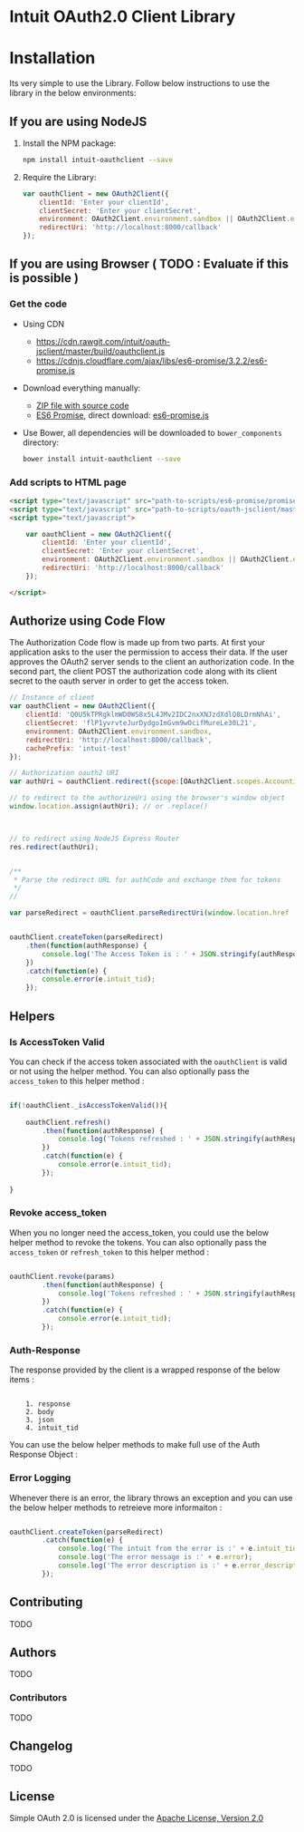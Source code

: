 # Intuit OAuth2.0 Client Library 


# Installation

Its very simple to use the Library. Follow below instructions to use the library in the below environments:

## If you are using NodeJS

1. Install the NPM package:

    ```sh
    npm install intuit-oauthclient --save
    ```

2. Require the Library:

    ```js
    var oauthClient = new OAuth2Client({
        clientId: 'Enter your clientId',
        clientSecret: 'Enter your clientSecret',
        environment: OAuth2Client.environment.sandbox || OAuth2Client.environment.production,
        redirectUri: 'http://localhost:8000/callback'
    });
    ```

## If you are using Browser ( TODO : Evaluate if this is possible )

### Get the code

- Using CDN
    - https://cdn.rawgit.com/intuit/oauth-jsclient/master/build/oauthclient.js
    - https://cdnjs.cloudflare.com/ajax/libs/es6-promise/3.2.2/es6-promise.js

- Download everything manually:
    - [ZIP file with source code](https://github.com/intuit/oauth-jsclient/archive/master.zip)
    - [ES6 Promise](https://github.com/jakearchibald/es6-promise), direct download: [es6-promise.js](https://raw.githubusercontent.com/jakearchibald/es6-promise/master/dist/es6-promise.js)
    
- Use Bower, all dependencies will be downloaded to `bower_components` directory:

    ```sh
    bower install intuit-oauthclient --save
    ```

### Add scripts to HTML page

```html
<script type="text/javascript" src="path-to-scripts/es6-promise/promise.js"></script>
<script type="text/javascript" src="path-to-scripts/oauth-jsclient/master/build/oauthclient.js"></script>
<script type="text/javascript">

    var oauthClient = new OAuth2Client({
        clientId: 'Enter your clientId',
        clientSecret: 'Enter your clientSecret',
        environment: OAuth2Client.environment.sandbox || OAuth2Client.environment.production,
        redirectUri: 'http://localhost:8000/callback'
    });

</script>
```



## Authorize using Code Flow 

The Authorization Code flow is made up from two parts. At first your application asks to
the user the permission to access their data. If the user approves the OAuth2 server sends
to the client an authorization code. In the second part, the client POST the authorization code
along with its client secret to the oauth server in order to get the access token.

```javascript
// Instance of client
var oauthClient = new OAuth2Client({
    clientId: 'Q0U5kTPRgklmWD0WS8x5L4JMv2IDC2nxXNJzdXdlQ8LDrmNhAi',
    clientSecret: 'flP1yvrvteJurDydgoImGvm9wOcifMureLe30L21',
    environment: OAuth2Client.environment.sandbox,
    redirectUri: 'http://localhost:8000/callback',
    cachePrefix: 'intuit-test'
});

// Authorization oauth2 URI
var authUri = oauthClient.redirect({scope:[OAuth2Client.scopes.Accounting,OAuth2Client.scopes.OpenId,],state:'Optional State Paramter'});

// to redirect to the authorizeUri using the browser's window object
window.location.assign(authUri); // or .replace()



// to redirect using NodeJS Express Router
res.redirect(authUri);


/**
 * Parse the redirect URL for authCode and exchange them for tokens
 */
//

var parseRedirect = oauthClient.parseRedirectUri(window.location.href || window.location.hash);


oauthClient.createToken(parseRedirect)
    .then(function(authResponse) {
        console.log('The Access Token is : ' + JSON.stringify(authResponse.json()));
    })
    .catch(function(e) {
        console.error(e.intuit_tid);
    });

```

## Helpers

### Is AccessToken Valid

You can check if the access token associated with the `oauthClient` is valid or not using the helper method. You can also optionally pass the `access_token` to this helper method :

```javascript

if(!oauthClient._isAccessTokenValid()){
    
    oauthClient.refresh()
        .then(function(authResponse) {
            console.log('Tokens refreshed : ' + JSON.stringify(authResponse.json()));
        })
        .catch(function(e) {
            console.error(e.intuit_tid);
        });
    
}

```

### Revoke access_token

When you no longer need the access_token, you could use the below helper method to revoke the tokens. You can also optionally pass the `access_token` or `refresh_token` to this helper method : 

```javascript

oauthClient.revoke(params)
        .then(function(authResponse) {
            console.log('Tokens refreshed : ' + JSON.stringify(authResponse.json()));
        })
        .catch(function(e) {
            console.error(e.intuit_tid);
        });

```

### Auth-Response 

The response provided by the client is a wrapped response of the below items :

```text

    1. response 
    2. body 
    3. json 
    4. intuit_tid

```
You can use the below helper methods to make full use of the Auth Response Object :





### Error Logging

Whenever there is an error, the library throws an exception and you can use the below helper methods to retreieve more informaiton :

```javascript

oauthClient.createToken(parseRedirect)
        .catch(function(e) {
            console.log('The intuit from the error is :' + e.intuit_tid);
            console.log('The error message is :' + e.error);
            console.log('The error description is :' + e.error_description);
        });

```


## Contributing

TODO

## Authors

TODO

### Contributors

TODO


## Changelog

TODO

## License

Simple OAuth 2.0 is licensed under the [Apache License, Version 2.0](http://www.apache.org/licenses/LICENSE-2.0)





